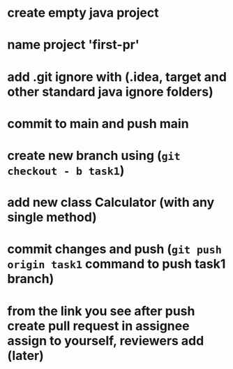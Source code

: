 # create empty java project

# name project 'first-pr'

# add .git ignore with (.idea, target and other standard java ignore folders) 

# commit to main and push main

# create new branch using (`git checkout - b task1`)

# add new class Calculator (with any single method)

# commit changes and push (`git push origin task1` command to push task1 branch)

# from the link you see after push create pull request in assignee assign to yourself, reviewers add (later)
